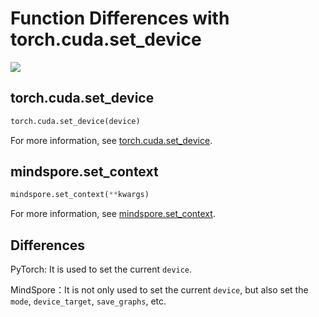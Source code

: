 # Function Differences with torch.cuda.set_device

<a href="https://gitee.com/mindspore/docs/blob/r1.8/docs/mindspore/source_en/note/api_mapping/pytorch_diff/set_context.md" target="_blank"><img src="https://mindspore-website.obs.cn-north-4.myhuaweicloud.com/website-images/r1.8/resource/_static/logo_source_en.png"></a>

## torch.cuda.set_device

```python
torch.cuda.set_device(device)
```

For more information, see [torch.cuda.set_device](https://pytorch.org/docs/1.5.0/cuda.html#torch.cuda.set_device).

## mindspore.set_context

```python
mindspore.set_context(**kwargs)
```

For more information, see [mindspore.set_context](https://mindspore.cn/docs/en/r1.8/api_python/mindspore/mindspore.set_context.html#mindspore.set_context).

## Differences

PyTorch: It is used to set the current `device`.

MindSpore：It is not only used to set the current `device`, but also set the `mode`, `device_target`, `save_graphs`, etc.
